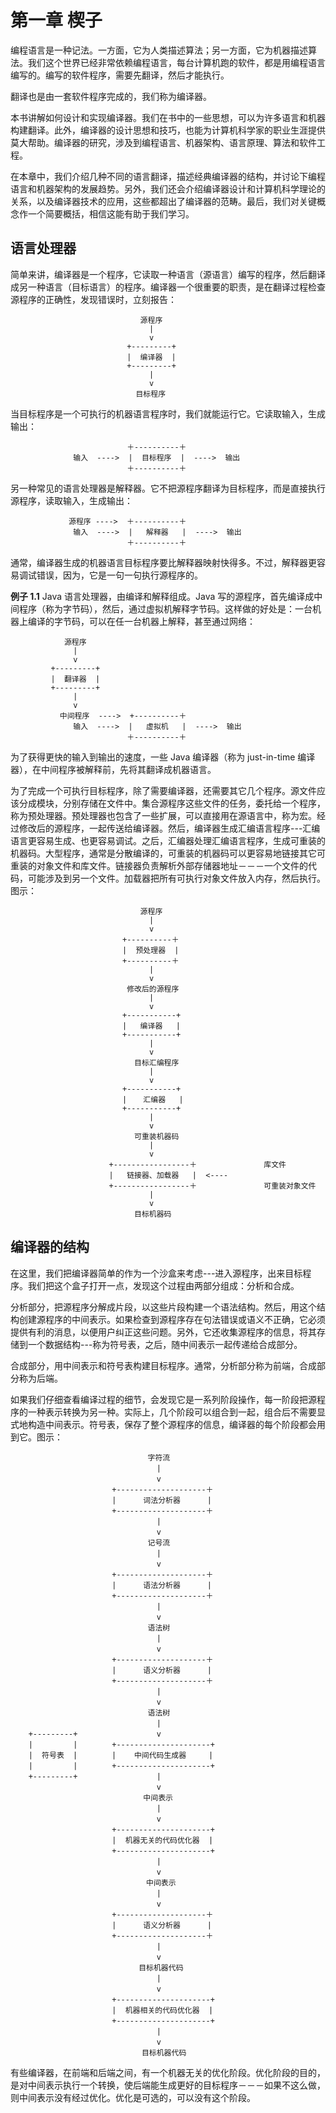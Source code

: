 # 第一章 楔子

编程语言是一种记法。一方面，它为人类描述算法；另一方面，它为机器描述算法。我们这个世界已经非常依赖编程语言，每台计算机跑的软件，都是用编程语言编写的。编写的软件程序，需要先翻译，然后才能执行。

翻译也是由一套软件程序完成的，我们称为编译器。

本书讲解如何设计和实现编译器。我们在书中的一些思想，可以为许多语言和机器构建翻译。此外，编译器的设计思想和技巧，也能为计算机科学家的职业生涯提供莫大帮助。编译器的研究，涉及到编程语言、机器架构、语言原理、算法和软件工程。

在本章中，我们介绍几种不同的语言翻译，描述经典编译器的结构，并讨论下编程语言和机器架构的发展趋势。另外，我们还会介绍编译器设计和计算机科学理论的关系，以及编译器技术的应用，这些都超出了编译器的范畴。最后，我们对关键概念作一个简要概括，相信这能有助于我们学习。

## 语言处理器

简单来讲，编译器是一个程序，它读取一种语言（源语言）编写的程序，然后翻译成另一种语言（目标语言）的程序。编译器一个很重要的职责，是在翻译过程检查源程序的正确性，发现错误时，立刻报告：

```?
                             源程序
                               |
                               v
                          +---------+
                          |  编译器  |
                          +---------+
                               |
                               v
                            目标程序
```

当目标程序是一个可执行的机器语言程序时，我们就能运行它。它读取输入，生成输出：

```?
                          ＋----------＋
              输入  ---->  |  目标程序  |  ---->  输出
                          ＋----------＋
```

另一种常见的语言处理器是解释器。它不把源程序翻译为目标程序，而是直接执行源程序，读取输入，生成输出：

```? 
             源程序 ---->  ＋----------＋
              输入  ---->  |   解释器   |  ---->  输出
                          ＋----------＋
```

通常，编译器生成的机器语言目标程序要比解释器映射快得多。不过，解释器更容易调试错误，因为，它是一句一句执行源程序的。

**例子 1.1** Java 语言处理器，由编译和解释组成。Java 写的源程序，首先编译成中间程序（称为字节码），然后，通过虚拟机解释字节码。这样做的好处是：一台机器上编译的字节码，可以在任一台机器上解释，甚至通过网络：

```?
            源程序
              |
              v
         +---------+
         |  翻译器  |
         +---------+
              |
              v
           中间程序  ---->  +----------＋
              输入  ---->  |   虚拟机   |  ---->  输出
                          ＋----------＋
```

为了获得更快的输入到输出的速度，一些 Java 编译器（称为 just-in-time 编译器），在中间程序被解释前，先将其翻译成机器语言。

为了完成一个可执行目标程序，除了需要编译器，还需要其它几个程序。源文件应该分成模块，分别存储在文件中。集合源程序这些文件的任务，委托给一个程序，称为预处理器。预处理器也包含了一些扩展，可以直接用在源语言中，称为宏。经过修改后的源程序，一起传送给编译器。然后，编译器生成汇编语言程序---汇编语言更容易生成、也更容易调试。之后，汇编器处理汇编语言程序，生成可重装的机器码。大型程序，通常是分散编译的，可重装的机器码可以更容易地链接其它可重装的对象文件和库文件。链接器负责解析外部存储器地址－－－一个文件的代码，可能涉及到另一个文件。加载器把所有可执行对象文件放入内存，然后执行。图示：

```？
                             源程序
                               |
                               v
                         +----------＋
                         |  预处理器  |
                         +----------＋
                               |
                               v
                          修改后的源程序
                               |
                               v
                         +-----------+
                         |   编译器   |
                         +-----------+
                               |
                               v
                          　目标汇编程序
                               |
                               v
                         +-----------+
                         |  　汇编器   |
                         +-----------+
                               |
                               v
                          　可重装机器码
                               |
                               v
                      +-----------------＋　　　　　　　　　库文件
                      |   链接器、加载器   |  <----  　
                      +-----------------＋　　　　　　　　　可重装对象文件
                               |
                               v
                          　目标机器码
```

## 编译器的结构

在这里，我们把编译器简单的作为一个沙盒来考虑---进入源程序，出来目标程序。我们把这个盒子打开一点，发现这个过程由两部分组成：分析和合成。

分析部分，把源程序分解成片段，以这些片段构建一个语法结构。然后，用这个结构创建源程序的中间表示。如果检查到源程序存在句法错误或语义不正确，它必须提供有利的消息，以便用户纠正这些问题。另外，它还收集源程序的信息，将其存储到一个数据结构---称为符号表，之后，随中间表示一起传递给合成部分。

合成部分，用中间表示和符号表构建目标程序。通常，分析部分称为前端，合成部分称为后端。

如果我们仔细查看编译过程的细节，会发现它是一系列阶段操作，每一阶段把源程序的一种表示转换为另一种。实际上，几个阶段可以组合到一起，组合后不需要显式地构造中间表示。符号表，保存了整个源程序的信息，编译器的每个阶段都会用到它。图示：

```？
                             　字符流
                             　  |
                             　  v
                     　+--------------------＋
                     　|      词法分析器      |
                     　+--------------------＋
                             　  |
                             　  v
                             　记号流
                             　  |
                             　  v
                     　+--------------------＋
                     　|      语法分析器      |
                     　+--------------------＋
                             　  |
                             　  v
                             　语法树
                             　  |
                             　  v
                     　+--------------------＋
                     　|      语义分析器      |
                     　+--------------------＋
                             　  |
                             　  v
                             　语法树
                             　  |
    +---------+              　  v
    |         |      　+---------------------+
    |  符号表  |      　|    中间代码生成器     |
    |         |      　+---------------------+
    +---------+               　 |
                              　 v
                          　  中间表示
                              　 |
                              　 v
                     　+---------------------+
                     　|  机器无关的代码优化器  |
                     　+---------------------+
                              　 |
                              　 v
                          　 　中间表示
                              　 |
                              　 v
                     　+--------------------＋
                     　|      语义分析器      |
                     　+--------------------＋
                             　  |
                             　  v
                           　目标机器代码
                               　|
                               　v
                     　+---------------------+　
                     　|  机器相关的代码优化器  |
                     　+---------------------+　
                               　|
                               　v
                          　　目标机器代码
```

有些编译器，在前端和后端之间，有一个机器无关的优化阶段。优化阶段的目的，是对中间表示执行一个转换，使后端能生成更好的目标程序－－－如果不这么做，则中间表示没有经过优化。优化是可选的，可以没有这个阶段。

